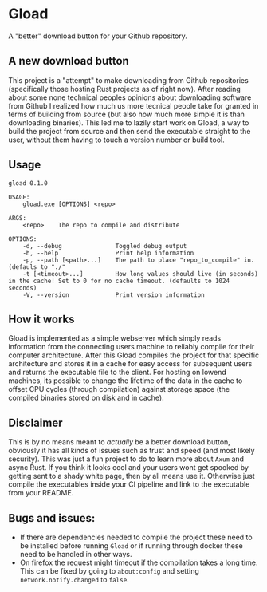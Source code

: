 # Gload
A "better" download button for your Github repository.

## A new download button
This project is a "attempt" to make downloading from Github repositories (specifically those hosting Rust projects as of right now). After reading about some none technical peoples opinions about downloading software from Github I realized how much us more tecnical people take for granted in terms of building from source (but also how much more simple it is than downloading binaries).
This led me to lazily start work on Gload, a way to build the project from source and then send the executable straight to the user, without them having to touch a version number or build tool.

## Usage
```
gload 0.1.0

USAGE:
    gload.exe [OPTIONS] <repo>

ARGS:
    <repo>    The repo to compile and distribute

OPTIONS:
    -d, --debug               Toggled debug output
    -h, --help                Print help information
    -p, --path [<path>...]    The path to place "repo_to_compile" in. (defauls to "./"
    -t [<timeout>...]         How long values should live (in seconds) in the cache! Set to 0 for no cache timeout. (defaults to 1024 seconds)
    -V, --version             Print version information
```

## How it works
Gload is implemented as a simple webserver which simply reads information from the connecting users machine to reliably compile for their computer architecture.
After this Gload compiles the project for that specific architecture and stores it in a cache for easy access for subsequent users and returns the executable file to the client.
For hosting on lowend machines, its possible to change the lifetime of the data in the cache to offset CPU cycles (through compilation) against storage space (the compiled binaries stored on disk and in cache).

## Disclaimer
This is by no means meant to *actually* be a better download button, obviously it has all kinds of issues such as trust and speed (and most likely security). This was just a fun project to do to learn more about `Axum` and async Rust. If you think it looks cool and your users wont get spooked by getting sent to a shady white page, then by all means use it. Otherwise just compile the executables inside your CI pipeline and link to the executable from your README.

## Bugs and issues:
* If there are dependencies needed to compile the project these need to be installed before running `Gload` or if running through docker these need to be handled in other ways.
* On firefox the request might timeout if the compilation takes a long time. This can be fixed by going to `about:config` and setting `network.notify.changed` to `false`.